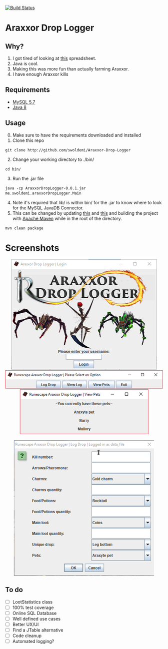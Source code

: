 [![Build Status](https://travis-ci.org/swoldemi/Araxxor-Drop-Logger.svg?branch=master)](https://travis-ci.org/swoldemi/Araxxor-Drop-Logger) 

# Araxxor Drop Logger

## Why?
1) I got tired of looking at [this](https://docs.google.com/spreadsheets/d/1ML9JzX3Pf_XLlslYFOtpgXIUedVf4UCY_l0xi25gifE/edit#gid=0) spreadsheet.
2) Java is cool.
3) Making this was more fun than actually farming Araxxor.
4) I have enough Araxxor kills
## Requirements
 - [MySQL 5.7](https://dev.mysql.com/downloads/mysql/)
 - [Java 8](http://www.oracle.com/technetwork/java/javase/downloads/jdk8-downloads-2133151.html)
 
## Usage
 0) Make sure to have the requirements downloaded and installed
 1) Clone this repo </br>
 ```
 git clone http://github.com/swoldemi/Araxxor-Drop-Logger
 ```
 2) Change your working directory to ./bin/ </br>
 ```
 cd bin/
 ```
 3) Run the .jar file </br>
 ```
 java -cp AraxxorDropLogger-0.0.1.jar me.swoldemi.araxxorDropLogger.Main
 ```
 4) Note it's required that lib/ is within bin/ for the .jar to know where to look for the MySQL JavaDB Connector.
 5) This can be changed by updating [this](https://github.com/swoldemi/Araxxor-Drop-Logger/blob/24c2cc02d9994ea944ae0c9e89ca0472390a6f58/pom.xml#L74) and [this](https://github.com/swoldemi/Araxxor-Drop-Logger/blob/24c2cc02d9994ea944ae0c9e89ca0472390a6f58/pom.xml#L60) and building the project with [Apache Maven](https://maven.apache.org/download.cgi) while in the root of the directory.
 ```
 mvn clean package
 ```
 
# Screenshots
<div style="text-align:center"><img src ="https://github.com/swoldemi/Araxxor-Drop-Logger/blob/master/docs/login_screenshot.PNG" /></div>
<div style="text-align:center"><img src ="https://github.com/swoldemi/Araxxor-Drop-Logger/blob/master/docs/main_menu_screenshot.PNG" /></div>
<div style="text-align:center"><img src ="https://github.com/swoldemi/Araxxor-Drop-Logger/blob/master/docs/pets.PNG" /></div> </br>
<div style="text-align:center"><img src ="https://github.com/swoldemi/Araxxor-Drop-Logger/blob/master/docs/log_drop_interface.gif"/></div>

## To do
- [ ] LootStatistics class
- [ ] 100% test coverage
- [ ] Online SQL Database
- [ ] Well defined use cases
- [ ] Better UX/UI
- [ ] Find a JTable alternative
- [ ] Code cleanup
- [ ] Automated logging?
